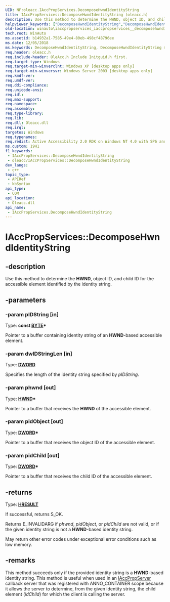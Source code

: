 ```yaml
---
UID: NF:oleacc.IAccPropServices.DecomposeHwndIdentityString
title: IAccPropServices::DecomposeHwndIdentityString (oleacc.h)
description: Use this method to determine the HWND, object ID, and child ID for the accessible element identified by the identity string.
helpviewer_keywords: ["DecomposeHwndIdentityString","DecomposeHwndIdentityString method [Windows Accessibility]","DecomposeHwndIdentityString method [Windows Accessibility]","IAccPropServices interface","IAccPropServices interface [Windows Accessibility]","DecomposeHwndIdentityString method","IAccPropServices.DecomposeHwndIdentityString","IAccPropServices::DecomposeHwndIdentityString","_msaa_IAccPropServices_DecomposeHwndIdentityString","msaa.iaccpropservices_iaccpropservices__decomposehwndidentitystring","oleacc/IAccPropServices::DecomposeHwndIdentityString","winauto.iaccpropservices_iaccpropservices__decomposehwndidentitystring"]
old-location: winauto\iaccpropservices_iaccpropservices__decomposehwndidentitystring.htm
tech.root: WinAuto
ms.assetid: b14932a1-7585-49e4-80eb-498cf48796ee
ms.date: 12/05/2018
ms.keywords: DecomposeHwndIdentityString, DecomposeHwndIdentityString method [Windows Accessibility], DecomposeHwndIdentityString method [Windows Accessibility],IAccPropServices interface, IAccPropServices interface [Windows Accessibility],DecomposeHwndIdentityString method, IAccPropServices.DecomposeHwndIdentityString, IAccPropServices::DecomposeHwndIdentityString, _msaa_IAccPropServices_DecomposeHwndIdentityString, msaa.iaccpropservices_iaccpropservices__decomposehwndidentitystring, oleacc/IAccPropServices::DecomposeHwndIdentityString, winauto.iaccpropservices_iaccpropservices__decomposehwndidentitystring
req.header: oleacc.h
req.include-header: OleAcc.h Include Initguid.h first.
req.target-type: Windows
req.target-min-winverclnt: Windows XP [desktop apps only]
req.target-min-winversvr: Windows Server 2003 [desktop apps only]
req.kmdf-ver: 
req.umdf-ver: 
req.ddi-compliance: 
req.unicode-ansi: 
req.idl: 
req.max-support: 
req.namespace: 
req.assembly: 
req.type-library: 
req.lib: 
req.dll: Oleacc.dll
req.irql: 
targetos: Windows
req.typenames: 
req.redist: Active Accessibility 2.0 RDK on Windows NT 4.0 with SP6 and later and Windows 98
ms.custom: 19H1
f1_keywords:
 - IAccPropServices::DecomposeHwndIdentityString
 - oleacc/IAccPropServices::DecomposeHwndIdentityString
dev_langs:
 - c++
topic_type:
 - APIRef
 - kbSyntax
api_type:
 - COM
api_location:
 - Oleacc.dll
api_name:
 - IAccPropServices.DecomposeHwndIdentityString
---
```


# IAccPropServices::DecomposeHwndIdentityString


## -description

Use this method to determine the <b>HWND</b>, object ID, and child ID for the accessible element identified by the identity string.

## -parameters

### -param pIDString [in]

Type: <b>const <a href="/windows/desktop/WinProg/windows-data-types">BYTE</a>*</b>

Pointer to a buffer containing identity string of an <b>HWND</b>-based accessible element.

### -param dwIDStringLen [in]

Type: <b><a href="/windows/desktop/WinProg/windows-data-types">DWORD</a></b>

Specifies the length of the identity string specified by <i>pIDString</i>.

### -param phwnd [out]

Type: <b><a href="/windows/desktop/WinProg/windows-data-types">HWND</a>*</b>

Pointer to a buffer that receives the <b>HWND</b> of the accessible element.

### -param pidObject [out]

Type: <b><a href="/windows/desktop/WinProg/windows-data-types">DWORD</a>*</b>

Pointer to a buffer that receives the object ID of the accessible element.

### -param pidChild [out]

Type: <b><a href="/windows/desktop/WinProg/windows-data-types">DWORD</a>*</b>

Pointer to a buffer that receives the child ID of the accessible element.

## -returns

Type: <b><a href="/windows/desktop/WinProg/windows-data-types">HRESULT</a></b>

If successful, returns S_OK.

Returns E_INVALIDARG if <i>phwnd</i>, <i>pidObject</i>, or <i>pidChild</i> are not valid, or if the given identity string is not a <b>HWND</b>-based identity string.

May return other error codes under exceptional error conditions such as low memory.

## -remarks

This method succeeds only if the provided identity string is a <b>HWND</b>-based identity string. This method is useful when used in an <a href="/windows/desktop/api/oleacc/nn-oleacc-iaccpropserver">IAccPropServer</a> callback server that was registered with ANNO_CONTAINER scope because it allows the server to determine, from the given identity string, the child element (<i>idChild</i>) for which the client is calling the server.